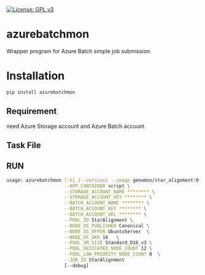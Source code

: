 [![License: GPL v3](https://img.shields.io/badge/License-GPL%20v3-blue.svg)](https://www.gnu.org/licenses/gpl-3.0)

# azurebatchmon
Wrapper program for Azure Batch simple job submission

# Installation
```sh
pip install azurebatchmon
```

## Requirement
need Azure Storage account and Azure Batch account.

## Task File


## RUN
```sh
usage: azurebatchmon [-h] [--version] --image genomon/star_alignment:0.1.0 --tasks star-alignment-tasks.csv --script star_alignment.sh \
                     --APP_CONTAINER script \
                     --STORAGE_ACCOUNT_NAME ******** \
                     --STORAGE_ACCOUNT_KEY ******** \
                     --BATCH_ACCOUNT_NAME ******** \
                     --BATCH_ACCOUNT_KEY ******** \
                     --BATCH_ACCOUNT_URL ******** \
                     --POOL_ID StarAlignment \
                     --NODE_OS_PUBLISHER Canonical \
                     --NODE_OS_OFFER UbuntuServer  \
                     --NODE_OS_SKU 16   \
                     --POOL_VM_SIZE Standard_D16_v3 \
                     --POOL_DEDICATED_NODE_COUNT 12 \
                     --POOL_LOW_PRIORITY_NODE_COUNT 0  \
                     --JOB_ID StarAlignment
                     [--debug]
```
